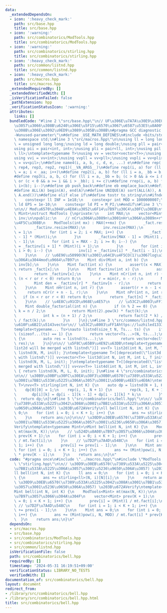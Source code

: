 ```yaml
---
data:
  _extendedDependsOn:
  - icon: ':heavy_check_mark:'
    path: src/base.hpp
    title: src/base.hpp
  - icon: ':warning:'
    path: src/combinatorics/ModTools.hpp
    title: src/combinatorics/ModTools.hpp
  - icon: ':warning:'
    path: src/combinatorics/stirling.hpp
    title: src/combinatorics/stirling.hpp
  - icon: ':heavy_check_mark:'
    path: src/common/listnd.hpp
    title: src/common/listnd.hpp
  - icon: ':heavy_check_mark:'
    path: src/macros.hpp
    title: src/macros.hpp
  _extendedRequiredBy: []
  _extendedVerifiedWith: []
  _isVerificationFailed: false
  _pathExtension: hpp
  _verificationStatusIcon: ':warning:'
  attributes:
    links: []
  bundledCode: "#line 2 \"src/base.hpp\"\n// UF\u306E\u7A7A\u30E9\u30E0\u30C0\u6E21\
    \u3057\u3066\u308B\u6240\u306E\u5F15\u6570\u3067\u6587\u53E5\u8A00\u308F\u308C\
    \u308B\u306E\u3092\u9ED9\u3089\u305B\u308B\n#pragma GCC diagnostic ignored \"\
    -Wunused-parameter\"\n#define _USE_MATH_DEFINES\n#include <bits/stdc++.h>\nusing\
    \ namespace std;\n#line 3 \"src/macros.hpp\"\n\nusing ll = long long;\nusing ull\
    \ = unsigned long long;\nusing ld = long double;\nusing pll = pair<ll, ll>;\n\
    using pii = pair<int, int>;\nusing pli = pair<ll, int>;\nusing pil = pair<int,\
    \ ll>;\ntemplate<typename T>\nusing vv = vector<vector<T>>;\nusing vvl = vv<ll>;\n\
    using vvi = vv<int>;\nusing vvpll = vv<pll>;\nusing vvpli = vv<pli>;\nusing vvpil\
    \ = vv<pil>;\n#define name4(i, a, b, c, d, e, ...) e\n#define rep(...) name4(__VA_ARGS__,\
    \ rep4, rep3, rep2, rep1)(__VA_ARGS__)\n#define rep1(i, a) for (ll i = 0, _aa\
    \ = a; i < _aa; i++)\n#define rep2(i, a, b) for (ll i = a, _bb = b; i < _bb; i++)\n\
    #define rep3(i, a, b, c) for (ll i = a, _bb = b; (c > 0 && a <= i && i < _bb)\
    \ or (c < 0 && a >= i && i > _bb); i += c)\n#define rrep(i, a, b) for (ll i=(a);\
    \ i>(b); i--)\n#define pb push_back\n#define eb emplace_back\n#define mkp make_pair\n\
    #define ALL(A) begin(A), end(A)\n#define UNIQUE(A) sort(ALL(A)), A.erase(unique(ALL(A)),\
    \ A.end())\n#define elif else if\n#define tostr to_string\n\n#ifndef CONSTANTS\n\
    \    constexpr ll INF = 1e18;\n    constexpr int MOD = 1000000007;\n    constexpr\
    \ ld EPS = 1e-10;\n    constexpr ld PI = M_PI;\n#endif\n#line 3 \"src/combinatorics/ModTools.hpp\"\
    \n\n// Mod\u6570\u3048\u4E0A\u3052\u6F14\u7B97\u30C4\u30FC\u30EB\ntemplate<typename\
    \ Mint>\nstruct ModTools {\nprivate:\n    int MAX;\n    vector<Mint> _fact, _factinv,\
    \ inv;\n\npublic:\n    // nCr\u306A\u3089n\u3001nHr\u306A\u3089n+r\u307E\u3067\
    \u4F5C\u308B\n    ModTools(int mx) : MAX(++mx) {\n        _fact.resize(MAX);\n\
    \        _factinv.resize(MAX);\n        inv.resize(MAX);\n        _fact[0] = _fact[1]\
    \ = 1;\n        for (int i = 2; i < MAX; i++) {\n            _fact[i] = _fact[i\
    \ - 1] * (Mint)i;\n        }\n        _factinv[MAX - 1] = (Mint)1 / _fact[MAX\
    \ - 1];\n        for (int i = MAX - 2; i >= 0; i--) {\n            _factinv[i]\
    \ = _factinv[i + 1] * (Mint)(i + 1);\n        }\n        for (int i = MAX - 1;\
    \ i > 0; i--) {\n            inv[i] = _factinv[i] * _fact[i - 1];\n        }\n\
    \    }\n\n    // \u6E96\u5099O(N)\u3001\u64CD\u4F5CO(1)\u3067log\u304C\u4E57\u3089\
    \u306A\u3044mod\u9664\u7B97\n    Mint div(Mint a, int b) {\n        return a *\
    \ inv[b];\n    }\n\n    Mint fact(int x) {\n        assert(x < MAX);\n       \
    \ return _fact[x];\n    }\n\n    Mint factinv(int x) {\n        assert(x < MAX);\n\
    \        return _factinv[x];\n    }\n\n    Mint nCr(int n, int r) {\n        if\
    \ (n < r or r < 0) return 0;\n        r = min(r, n - r);\n        Mint num = _fact[n];\n\
    \        Mint den = _factinv[r] * _factinv[n - r];\n        return num * den;\n\
    \    }\n\n    Mint nHr(int n, int r) {\n        assert(r + n - 1 < MAX);\n   \
    \     return nCr(r + n - 1, r);\n    }\n\n    Mint nPr(int n, int r) {\n     \
    \   if (n < r or r < 0) return 0;\n        return _fact[n] * _factinv[n - r];\n\
    \    }\n\n    // \u4E8C\u91CD\u968E\u4E57\n    // \u53C2\u8003\uFF1Ahttps://ja.wikipedia.org/wiki/%E4%BA%8C%E9%87%8D%E9%9A%8E%E4%B9%97\n\
    \    Mint double_factorial(int n) {\n        if (n % 2 == 0) {\n            int\
    \ k = n / 2;\n            return Mint(2).pow(k) * fact(k);\n        } else {\n\
    \            int k = (n + 1) / 2;\n            return fact(2 * k) / Mint(2).pow(k)\
    \ / fact(k);\n        }\n    }\n};\n#line 3 \"src/common/listnd.hpp\"\n\n// \u4EFB\
    \u610F\u6B21\u5143vector\n// \u53C2\u8003\uFF1Ahttps://luzhiled1333.github.io/comp-library/src/cpp-template/header/make-vector.hpp\n\
    template<typename... Ts>\nauto listnd(size_t N, Ts... ts) {\n    if constexpr\
    \ (sizeof...(ts) == 1) {\n        return vector<Ts...>(N, ts...);\n    } else\
    \ {\n        auto res = listnd(ts...);\n        return vector<decltype(res)>(N,\
    \ res);\n    }\n}\n\n// \u5F8C\u65B9\u4E92\u63DB\ntemplate<typename T>[[deprecated(\"\
    list2d will be merged with listnd\")]] vv<T> list2d(int N, int M, T init) { return\
    \ listnd(N, M, init); }\ntemplate<typename T>[[deprecated(\"list3d will be merged\
    \ with listnd\")]] vv<vector<T>> list3d(int N, int M, int L, T init) { return\
    \ listnd(N, M, L, init); }\ntemplate<typename T>[[deprecated(\"list4d will be\
    \ merged with listnd\")]] vv<vv<T>> list4d(int N, int M, int L, int O, T init)\
    \ { return listnd(N, M, L, O, init); }\n#line 4 \"src/combinatorics/stirling.hpp\"\
    \n\n// \u30B9\u30BF\u30FC\u30EA\u30F3\u30B0\u6570(\u7389\u533A\u5225\u3042\u308A\
    \u3001\u7BB1\u533A\u5225\u306A\u3057\u30011\u500B\u4EE5\u4E0A)\ntemplate<typename\
    \ T>\nvv<T> stirling(int N, int K) {\n    auto dp = listnd(N + 1, K + 1, (T)0);\n\
    \    dp[0][0] = 1;\n    rep(i, 1, N + 1) {\n        rep(k, 1, K + 1) {\n     \
    \       dp[i][k] = dp[i - 1][k - 1] + dp[i - 1][k] * k;\n        }\n    }\n  \
    \  return dp;\n}\n#line 5 \"src/combinatorics/bell.hpp\"\n\n// \u30D9\u30EB\u6570\
    (\u7389\u533A\u5225\u3042\u308A\u3001\u7BB1\u533A\u5225\u306A\u3057\u3001\u5236\
    \u9650\u306A\u3057) \u203B\u672AVerify\nll bell(int N, int K) {\n    ll ans =\
    \ 0;\n    for (int i = 0; i < K + 1; i++) {\n        ans += stirling<ll>(N, i)[N][i];\n\
    \    }\n    return ans;\n}\n\n// \u30D9\u30EB\u6570(\u7389\u533A\u5225\u3042\u308A\
    \u3001\u7BB1\u533A\u5225\u306A\u3057\u3001\u5236\u9650\u306A\u3057) \u203B\u672A\
    Verify\ntemplate<typename Mint>\nMint bell(int N, int K) {\n    ModTools<Mint>\
    \ mt(max(N, K));\n\n    // \u524D\u8A08\u7B97\u3057\u3066\u304A\u304F\n    vector<Mint>\
    \ prev(K + 1);\n    for (int i = 0; i < K + 1; i++) {\n        prev[i] = (Mint)1\
    \ / mt.fact[i];\n    }\n    // \u7D2F\u7A4D\u548C\n    for (int i = 1; i < K +\
    \ 1; i++) {\n        prev[i] += prev[i - 1];\n    }\n\n    Mint ans = 0;\n   \
    \ for (int i = 0; i < K + 1; i++) {\n        ans += (Mint)pow(i, N, MOD) / mt.fact[i]\
    \ * prev[K - i];\n    }\n    return ans;\n}\n"
  code: "#pragma once\n#include \"../macros.hpp\"\n#include \"ModTools.hpp\"\n#include\
    \ \"stirling.hpp\"\n\n// \u30D9\u30EB\u6570(\u7389\u533A\u5225\u3042\u308A\u3001\
    \u7BB1\u533A\u5225\u306A\u3057\u3001\u5236\u9650\u306A\u3057) \u203B\u672AVerify\n\
    ll bell(int N, int K) {\n    ll ans = 0;\n    for (int i = 0; i < K + 1; i++)\
    \ {\n        ans += stirling<ll>(N, i)[N][i];\n    }\n    return ans;\n}\n\n//\
    \ \u30D9\u30EB\u6570(\u7389\u533A\u5225\u3042\u308A\u3001\u7BB1\u533A\u5225\u306A\
    \u3057\u3001\u5236\u9650\u306A\u3057) \u203B\u672AVerify\ntemplate<typename Mint>\n\
    Mint bell(int N, int K) {\n    ModTools<Mint> mt(max(N, K));\n\n    // \u524D\u8A08\
    \u7B97\u3057\u3066\u304A\u304F\n    vector<Mint> prev(K + 1);\n    for (int i\
    \ = 0; i < K + 1; i++) {\n        prev[i] = (Mint)1 / mt.fact[i];\n    }\n   \
    \ // \u7D2F\u7A4D\u548C\n    for (int i = 1; i < K + 1; i++) {\n        prev[i]\
    \ += prev[i - 1];\n    }\n\n    Mint ans = 0;\n    for (int i = 0; i < K + 1;\
    \ i++) {\n        ans += (Mint)pow(i, N, MOD) / mt.fact[i] * prev[K - i];\n  \
    \  }\n    return ans;\n}\n"
  dependsOn:
  - src/macros.hpp
  - src/base.hpp
  - src/combinatorics/ModTools.hpp
  - src/combinatorics/stirling.hpp
  - src/common/listnd.hpp
  isVerificationFile: false
  path: src/combinatorics/bell.hpp
  requiredBy: []
  timestamp: '2024-05-31 16:19:51+09:00'
  verificationStatus: LIBRARY_NO_TESTS
  verifiedWith: []
documentation_of: src/combinatorics/bell.hpp
layout: document
redirect_from:
- /library/src/combinatorics/bell.hpp
- /library/src/combinatorics/bell.hpp.html
title: src/combinatorics/bell.hpp
---
```

